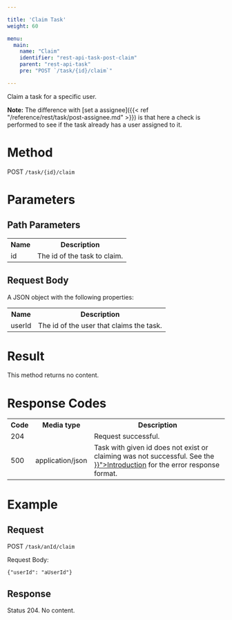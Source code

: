 ```yaml
---

title: 'Claim Task'
weight: 60

menu:
  main:
    name: "Claim"
    identifier: "rest-api-task-post-claim"
    parent: "rest-api-task"
    pre: "POST `/task/{id}/claim`"

---
```



Claim a task for a specific user.

**Note:** The difference with [set a assignee]({{< ref "/reference/rest/task/post-assignee.md" >}}) is that here a check is performed to see if the task already has a user assigned to it.

# Method

POST `/task/{id}/claim`


# Parameters

## Path Parameters

<table class="table table-striped">
  <tr>
    <th>Name</th>
    <th>Description</th>
  </tr>
  <tr>
    <td>id</td>
    <td>The id of the task to claim.</td>
  </tr>
</table>
  
## Request Body

A JSON object with the following properties:

<table class="table table-striped">
  <tr>
    <th>Name</th>
    <th>Description</th>
  </tr>
  <tr>
    <td>userId</td>
    <td>The id of the user that claims the task.</td>
  </tr>
</table>


# Result

This method returns no content.


# Response Codes

<table class="table table-striped">
  <tr>
    <th>Code</th>
    <th>Media type</th>
    <th>Description</th>
  </tr>
  <tr>
    <td>204</td>
    <td></td>
    <td>Request successful.</td>
  </tr>
  <tr>
    <td>500</td>
    <td>application/json</td>
    <td>Task with given id does not exist or claiming was not successful. See the <a href="{{< ref "/reference/rest/overview/_index.md#error-handling" >}}">Introduction</a> for the error response format.</td>
  </tr>
</table>

# Example

## Request

POST `/task/anId/claim`

Request Body:

    {"userId": "aUserId"}

## Response

Status 204. No content.